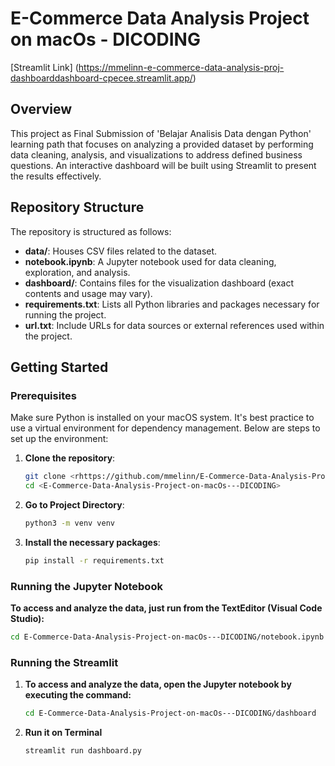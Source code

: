 # E-Commerce Data Analysis Project on macOs - DICODING
[Streamlit Link] (https://mmelinn-e-commerce-data-analysis-proj-dashboarddashboard-cpecee.streamlit.app/)

## Overview

This project as Final Submission of 'Belajar Analisis Data dengan Python' learning path that focuses on analyzing a provided dataset by performing data cleaning, analysis, and visualizations to address defined business questions. An interactive dashboard will be built using Streamlit to present the results effectively.

## Repository Structure

The repository is structured as follows:

- **data/**: Houses CSV files related to the dataset.
- **notebook.ipynb**: A Jupyter notebook used for data cleaning, exploration, and analysis.
- **dashboard/**: Contains files for the visualization dashboard (exact contents and usage may vary).
- **requirements.txt**: Lists all Python libraries and packages necessary for running the project.
- **url.txt**: Include URLs for data sources or external references used within the project.

## Getting Started

### Prerequisites

Make sure Python is installed on your macOS system. It's best practice to use a virtual environment for dependency management. Below are steps to set up the environment:

1. **Clone the repository**:
    ```bash
    git clone <rhttps://github.com/mmelinn/E-Commerce-Data-Analysis-Project-on-macOs---DICODING.git>
    cd <E-Commerce-Data-Analysis-Project-on-macOs---DICODING>
    ```

2. **Go to Project Directory**:
    ```bash
    python3 -m venv venv
    ```

3. **Install the necessary packages**:
    ```bash
    pip install -r requirements.txt
    ```

### Running the Jupyter Notebook

**To access and analyze the data, just run from the TextEditor (Visual Code Studio):**

```bash
cd E-Commerce-Data-Analysis-Project-on-macOs---DICODING/notebook.ipynb
```

### Running the Streamlit

1. **To access and analyze the data, open the Jupyter notebook by executing the command:**
    ```bash
    cd E-Commerce-Data-Analysis-Project-on-macOs---DICODING/dashboard
    ```

2. **Run it on Terminal**
    ```bash
    streamlit run dashboard.py
    ```
